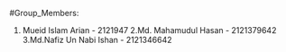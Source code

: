 #Group_Members:
1. Mueid Islam Arian - 2121947
2.Md. Mahamudul Hasan - 2121379642
3.Md.Nafiz Un Nabi Ishan - 2121346642


